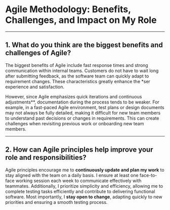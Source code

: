 # Agile Methodology: Benefits, Challenges, and Impact on My Role  

---

## 1. What do you think are the biggest benefits and challenges of Agile?  

The biggest benefits of Agile include fast response times and strong communication within internal teams. Customers do not have to wait long after submitting feedback, as the software team can quickly adapt to requirement changes. These characteristics greatly enhance the *ser experience and satisfaction.  

However, since Agile emphasizes quick iterations and continuous adjustments**, documentation during the process tends to be weaker. For example, in a fast-paced Agile environment, test plans or design documents may not always be fully detailed, making it difficult for new team members to understand past decisions or changes in requirements. This can create challenges when revisiting previous work or onboarding new team members.  

---

## 2. How can Agile principles help improve your role and responsibilities?  

Agile principles encourage me to **continuously update and plan my work** to stay aligned with the team on a daily basis. I ensure at least one face-to-face working session each week to communicate effectively with teammates. Additionally, I prioritize simplicity and efficiency, allowing me to complete testing tasks efficiently and contribute to delivering functional software. Most importantly, I **stay open to change**, adapting quickly to new priorities and ensuring a smooth testing process.  
